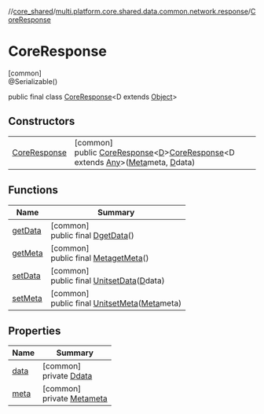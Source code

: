//[core_shared](../../../index.md)/[multi.platform.core.shared.data.common.network.response](../index.md)/[CoreResponse](index.md)

# CoreResponse

[common]\
@Serializable()

public final class [CoreResponse](index.md)&lt;D extends [Object](https://developer.android.com/reference/kotlin/java/lang/Object.html)&gt;

## Constructors

| | |
|---|---|
| [CoreResponse](-core-response.md) | [common]<br>public [CoreResponse](index.md)&lt;[D](index.md)&gt;[CoreResponse](-core-response.md)&lt;D extends [Any](https://kotlinlang.org/api/latest/jvm/stdlib/kotlin/-any/index.html)&gt;([Meta](../../multi.platform.core.shared.domain.common.entity/-meta/index.md)meta, [D](index.md)data) |

## Functions

| Name | Summary |
|---|---|
| [getData](get-data.md) | [common]<br>public final [D](index.md)[getData](get-data.md)() |
| [getMeta](get-meta.md) | [common]<br>public final [Meta](../../multi.platform.core.shared.domain.common.entity/-meta/index.md)[getMeta](get-meta.md)() |
| [setData](set-data.md) | [common]<br>public final [Unit](https://kotlinlang.org/api/latest/jvm/stdlib/kotlin/-unit/index.html)[setData](set-data.md)([D](index.md)data) |
| [setMeta](set-meta.md) | [common]<br>public final [Unit](https://kotlinlang.org/api/latest/jvm/stdlib/kotlin/-unit/index.html)[setMeta](set-meta.md)([Meta](../../multi.platform.core.shared.domain.common.entity/-meta/index.md)meta) |

## Properties

| Name | Summary |
|---|---|
| [data](index.md#573583603%2FProperties%2F-1689394408) | [common]<br>private [D](index.md)[data](index.md#573583603%2FProperties%2F-1689394408) |
| [meta](index.md#1497585400%2FProperties%2F-1689394408) | [common]<br>private [Meta](../../multi.platform.core.shared.domain.common.entity/-meta/index.md)[meta](index.md#1497585400%2FProperties%2F-1689394408) |
